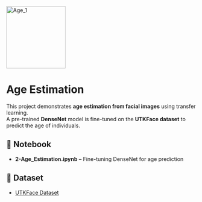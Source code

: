 <img width="157" height="165" alt="Age_1" src="https://github.com/user-attachments/assets/99669fc5-6d46-4bac-83ad-4485f94205ae" />



# Age Estimation 

This project demonstrates **age estimation from facial images** using transfer learning.  
A pre-trained **DenseNet** model is fine-tuned on the **UTKFace dataset** to predict the age of individuals.


## 📂 Notebook
- **2-Age_Estimation.ipynb** – Fine-tuning DenseNet for age prediction

## 📌 Dataset
- [UTKFace Dataset](https://www.kaggle.com/datasets/jangedoo/utkface-new) 

